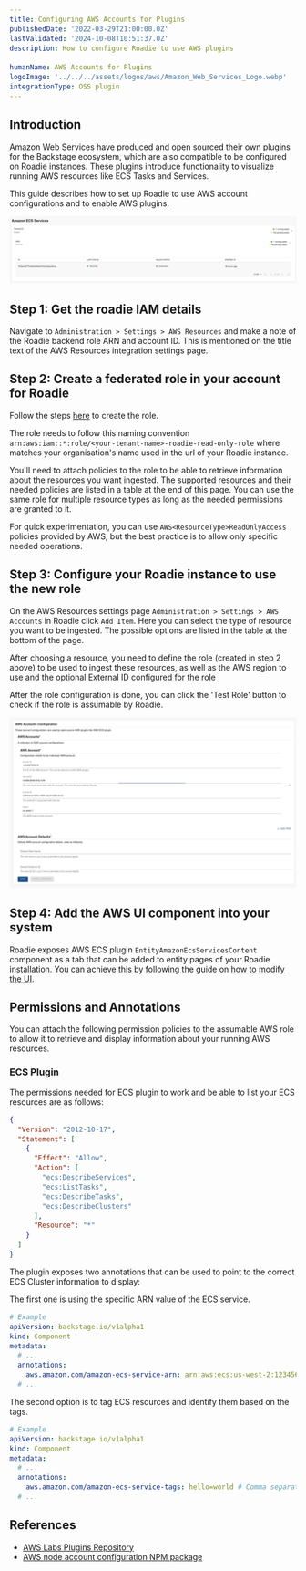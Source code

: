 ```yaml
---
title: Configuring AWS Accounts for Plugins
publishedDate: '2022-03-29T21:00:00.0Z'
lastValidated: '2024-10-08T10:51:37.0Z'
description: How to configure Roadie to use AWS plugins

humanName: AWS Accounts for Plugins
logoImage: '../../../assets/logos/aws/Amazon_Web_Services_Logo.webp'
integrationType: OSS plugin
---
```


## Introduction

Amazon Web Services have produced and open sourced their own plugins for the Backstage ecosystem, which are also compatible to be configured on Roadie instances. These plugins introduce functionality to visualize running AWS resources like ECS Tasks and Services. 

This guide describes how to set up Roadie to use AWS account configurations and to enable AWS plugins.

![running-cluster.webp](running-cluster.webp)


##  Step 1: Get the roadie IAM details

Navigate to `Administration > Settings > AWS Resources` and make a note of the Roadie backend role ARN and account ID. This is mentioned on the title text of the AWS Resources integration settings page.

##  Step 2: Create a federated role in your account for Roadie

Follow the steps [here](/docs/details/accessing-aws-resources) to create the role. 

The role needs to follow this naming convention `arn:aws:iam::*:role/<your-tenant-name>-roadie-read-only-role` where <your-tenant-name> matches your organisation's name used in the url of your Roadie instance.

You'll need to attach policies to the role to be able to retrieve information about the resources you want ingested. The supported resources and their needed policies are listed in a table at the end of this page. You can use the same role for multiple resource types as long as the needed permissions are granted to it.

For quick experimentation, you can use `AWS<ResourceType>ReadOnlyAccess` policies provided by AWS, but the best practice is to allow only specific needed operations.


##  Step 3: Configure your Roadie instance to use the new role


On the AWS Resources settings page `Administration > Settings > AWS Accounts` in Roadie click `Add Item`. 
Here you can select the type of resource you want to be ingested. The possible options are listed in the table at the bottom of the page.

After choosing a resource, you need to define the role (created in step 2 above) to be used to ingest these resources, as well as the AWS region to use and the optional External ID configured for the role 

After the role configuration is done, you can click the 'Test Role' button to check if the role is assumable by Roadie.

![AWS Plugins config](aws-plugins-config.webp)


## Step 4: Add the AWS UI component into your system

Roadie exposes AWS ECS plugin `EntityAmazonEcsServicesContent` component as a tab that can be added to entity pages of your Roadie installation. You can achieve this by following the guide on [how to modify the UI](/docs/details/updating-the-ui/). 


## Permissions and Annotations

You can attach the following permission policies to the assumable AWS role to allow it to retrieve and display information about your running AWS resources. 

### ECS Plugin 

The permissions needed for ECS plugin to work and be able to list your ECS resources are as follows: 

```json
{
  "Version": "2012-10-17",
  "Statement": [
    {
      "Effect": "Allow",
      "Action": [
        "ecs:DescribeServices",
        "ecs:ListTasks",
        "ecs:DescribeTasks",
        "ecs:DescribeClusters"
      ],
      "Resource": "*"
    }
  ]
}
```

The plugin exposes two annotations that can be used to point to the correct ECS Cluster information to display:

The first one is using the specific ARN value of the ECS service.

```yaml
# Example
apiVersion: backstage.io/v1alpha1
kind: Component
metadata:
  # ...
  annotations:
    aws.amazon.com/amazon-ecs-service-arn: arn:aws:ecs:us-west-2:123456789012:service/cluster1/myapp-service # specific ECS service by ARN
  # ...
```


The second option is to tag ECS resources and identify them based on the tags.

```yaml
# Example
apiVersion: backstage.io/v1alpha1
kind: Component
metadata:
  # ...
  annotations:
    aws.amazon.com/amazon-ecs-service-tags: hello=world # Comma separated list of tags
  # ...
```


## References

- [AWS Labs Plugins Repository](https://github.com/awslabs/backstage-plugins-for-aws/tree/main)
- [AWS node account configuration NPM package](https://www.npmjs.com/package/@backstage/integration-aws-node)
